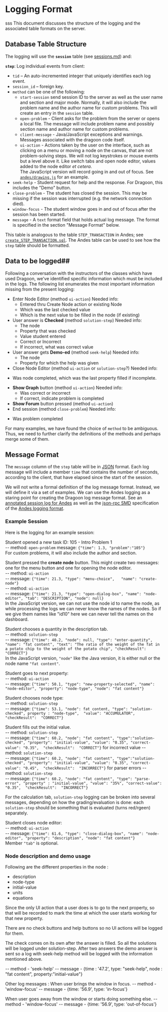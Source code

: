 # Logging Format #
sss
This document discusses the structure of the logging and the associated table formats on the server.

## Database Table Structure ##

The logging will use the **`session`** table (see
[sessions.md](sessions.md))  and:

**`step`**:  Log individual events from client:

*	`tid` – An auto-incremented integer that uniquely identifies each log event.
*	`session_id` – foreign key. 
*	`method` can be one of the following:
	*	`start-session` send session ID to the server as well as the user name and section and major mode.  Normally, it will also include the problem name and the author name for custom problems.  This will create an entry in the `session` table.
	* `open-problem` - Client asks for the problem from the server or opens a local file.  The message will include problem name and possibly section name and author name for custom problems.
	*	`client-message` - Java/JavaScript exceptions and warnings.  Messages associated with the dragoon code itself.
	*	`ui-action` - Actions taken by the user on the interface, such as clicking on a menu or moving a node on the canvas, that are not problem-solving steps.  We will not log keystrokes or mouse events but a level above it. Like switch tabs and open node editor, values added to the node editor *et cetera*.  
 The JavaScript version will record going in and out of focus.  See [`andes/drawing.js`](https://github.com/bvds/andes/blob/master/web-UI/andes/drawing.js) for an example.
 * `seek-help` -  Student request for help and the response. For Dragoon, this includes the "Demo" button.
 *	`close-problem` - The student has closed the session.  This may be missing if the session was interrupted (e.g. the network connection died).
 * `window-focus` - The student window goes in and out of focus after the session has been started. 
*	`message` - A `text` format field that holds actual log message. The format is specified in the section "Message Format" below.

This table is analogous to the table `STEP_TRANSACTION` in Andes; see [`create_STEP_TRANSACTION.sql`](https://github.com/bvds/andes/blob/master/LogProcessing/database/create_STEP_TRANSACTION.sql).  The Andes table can be used to see how the `step` table should be formatted.


## Data to be logged##

Following a conversation with the instructors of the classes which
have used Dragoon, we've identified specific information which must be
included in the logs.  The following list enumerates the
most important information missing from the present logging:
 
* Enter Node Editor (method `ui-action`) Needed info:
  + Entered thru Create Node action or existing Node
  + Which was the last checked value
  + Which is the next value to be filled in the node (if existing)
* User answer is **Checked** (method `solution-step`) Needed info:
  + The node
  + Property that was checked
  + Value student entered
  + Correct or Incorrect
  + If incorrect, what was correct value
* User answer gets **Demo-ed** (method `seek-help`) Needed info:
  + The node
  + Property for which the help was given
* Close Node Editor (method `ui-action` or `solution-step`?) Needed info:
 + Was node completed, which was the last property filled if incomplete.
* **Show Graph** button (method `ui-action`) Needed info:
  + Was correct or incorrect
  + If correct, indicate problem is completed
* **Show Forum** button pressed (method `ui-action`)
* End session (method `close-problem`) Needed info:
 + Was problem completed

For many examples, we have found the choice of `method` to be
ambiguous.  Thus, we need to further clarify the definitions of the
methods and perhaps merge some of them.

## Message Format ##

The `message` column of the `step` table will be in
[JSON](http://json.org/) format.  Each log message will include a member `time` that
contains the number of seconds, according to the client, that have elapsed since the start of
the session.

We will not write a formal definition of the log message format.  Instead, we will define it via a set of
examples. We can use the Andes logging as a staring point for creating
the Dragoon log message format.  See an 
[annotated session log for Andes](http://gideon.eas.asu.edu/web-UI/Documentation/AsuDocs/nokes-example-json.txt)
as well as the
[json-rpc SMD](http://dojotoolkit.org/reference-guide/dojox/rpc/smd.html)
specification of the
[Andes logging format](http://gideon.eas.asu.edu/web-UI/andes/andes3.smd).

### Example Session ###

Here is the logging for an example session:

Student opened a new task ID: 105 - Intro Problem 1  
--  method: `open-problem`  message: `{"time": 1.3, "problem":"105"}`  
For custom problems, it will also include the author and section.

Student pressed the **create node** button.  This might create two messages:
one for the menu button and one for opening the node editor.  
-- method: `ui-action`  
-- message: `{"time": 21.3, "type": "menu-choice",  
  "name": "create-node"}`  
-- method: `ui-action`  
-- message: `{"time": 21.3, "type": "open-dialog-box",
  "name": "node-editor", "tab": "DESCRIPTION", "node": null}`  
In the JavaScript version, we can not use the node id to name the node, 
as while processing the logs we can never know the names of the nodes. 
So if we give them names like "id10" here we can never tell the names on the dashboard. 

Student chooses a quantity in the description tab.  
-- method: `solution-step`  
-- message: `{"time": 40.2, "node": null, "type": "enter-quantity",
  "name": "fat content", "text": "The ratio of the weight of the fat
  in a potato chip to the weight of the potato chip", "checkResult":
  "CORRECT"}`  
In the JavaScript version, `"node"` like the Java
  version, it is either null or the node name `"fat content"`.

Student goes to next property:  
-- method: `ui-action`  
-- message: `{"time": 50.1, "type": "new-property-selected",
  "name": "node-editor", "property": "node-type", "node": "fat content"}`  

Student chooses node type:  
-- method: `solution-step`  
-- message: `{"time": 53.1, "node": fat content, "type": "solution-checked",
  property : "node-type",  "value": "ACCUMULATOR", "checkResult":  "CORRECT"}`

Student fills out the initial value.   
-- method: `solution-step`  
-- message: `{"time": 60.2, "node": "fat content", "type":"solution-checked",
  "property": "initial-value", "value": "0.35", "correct-value": "0.35", 
  "checkResult":  "CORRECT"}`
for incorrect value
-- method: `solution-step`  
-- message: `{"time": 60.2, "node": "fat content", "type":"solution-checked",
  "property": "initial-value", "value": "0.35", "correct-value": "0.45", 
  "checkResult":  "INCORRECT"}`
for parser errors 
-- method: `solution-step`  
-- message: `{"time": 60.2, "node": "fat content", "type": "parse-error",
  "property" : "initial-value", "value": "35%", "correct-value": "0.35", 
  "checkResult":  "INCORRECT"}`

For the calculation tab, `solution-step` logging can be broken into several messages, depending on how the
  grading/evaluation is done:  each `solution-step` should be something that
  is evaluated (turns red/rgeen) separately.

Student closes node editor:  
-- method: `ui-action`  
-- message: `{"time": 61.6, "type": "close-dialog-box",
  "name": "node-editor", "property": "description", "node": "fat content"}`  
Member `"tab"` is optional.

### Node description and demo usage ###
Following are the different properties in the node :
* description
* node-type
* initial-value
* units
* equations

Since the only UI action that a user does is to go to the next property, 
so that will be recorded to mark the time at which the user starts working for that new property.

There are no check buttons and help buttons so no UI actions will be logged for them. 

The check comes on its own after the answer is filled. So all the solutions will be logged under
solution-step. After two answers the demo answer is sent so a log with seek-help method will be
logged with the information mentioned above.

-- method - 'seek-help'
-- message - {time : '47.2', type: "seek-help", node : "fat content", property:"initial-value"}

Other log messages :
When user brings the window in focus.
-- method - 'window-focus'
-- message - {time: '56.9', type: 'in-focus'}

When user goes away from the window or starts doing something else.
-- method - 'window-focus'
-- message - {time: '56.9', type: 'out-of-focus'}